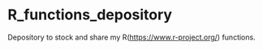 # R_functions_depository
Depository to stock and share my R(https://www.r-project.org/) functions.  
